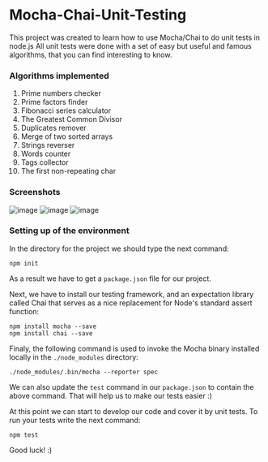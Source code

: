 # Mocha-Chai-Unit-Testing
This project was created to learn how to use Mocha/Chai to do unit tests in node.js 
All unit tests were done with a set of easy but useful and famous algorithms, that you can find interesting to know.

### Algorithms implemented
1. Prime numbers checker
2. Prime factors finder
3. Fibonacci series calculator
4. The Greatest Common Divisor
5. Duplicates remover
6. Merge of two sorted arrays
7. Strings reverser
8. Words counter
9. Tags collector
10. The first non-repeating char

### Screenshots
![image](https://user-images.githubusercontent.com/26466644/27201357-aefa86d6-521d-11e7-8ac4-49b8d6210319.png)
![image](https://user-images.githubusercontent.com/26466644/27201385-d20cdda4-521d-11e7-8e3a-8f5fb51225a9.png)
![image](https://user-images.githubusercontent.com/26466644/27201409-e4e67728-521d-11e7-92cd-75155c1f7031.png)

### Setting up of the environment
In the directory for the project we should type the next command:
```
npm init
```

As a result we have to get a `package.json` file for our project.

Next, we have to install our testing framework, and an expectation library called Chai that serves as a nice replacement for Node's standard assert function:
```
npm install mocha --save
npm install chai --save
```

Finaly, the following command is used to invoke the Mocha binary installed locally in the `./node_modules` directory:
```
./node_modules/.bin/mocha --reporter spec
```

We can also update the `test` command in our `package.json` to contain the above command. That will help us to make our tests easier :)

At this point we can start to develop our code and cover it by unit tests. To run your tests write the next command:
```
npm test
```

Good luck! :)
